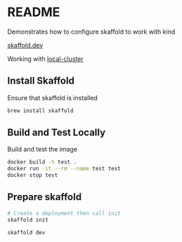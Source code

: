 # README

Demonstrates how to configure skaffold to work with kind  

[skaffold.dev](https://skaffold.dev/)  
  
Working with [local-cluster](https://skaffold.dev/docs/environment/local-cluster/)  

## Install Skaffold

Ensure that skaffold is installed

```sh
brew install skaffold
```

## Build and Test Locally

Build and test the image  

```sh
docker build -t test .        
docker run -it --rm --name test test 
docker stop test
```

## Prepare skaffold

```sh
# Create a deployment then call init
skaffold init        
```

```sh
skaffold dev 
```
